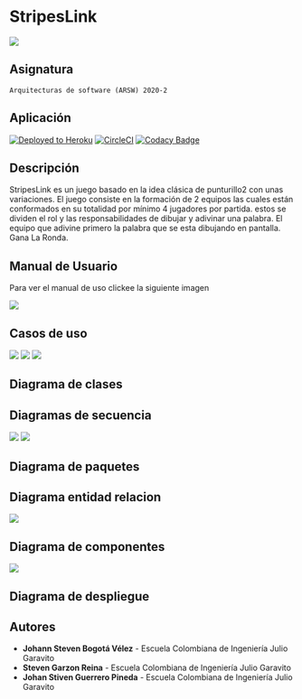 ﻿# StripesLink 

![](img/Logo.png)

 ## Asignatura
	Arquitecturas de software (ARSW) 2020-2

 ## Aplicación
[![Deployed to Heroku](https://www.herokucdn.com/deploy/button.png)](https://stripeslink-game.herokuapp.com/)
[![CircleCI](https://camo.githubusercontent.com/0f0038e6bcac192fb10dace1b0ea3475aa34f39f969123b37fdc8730f1f845b0/68747470733a2f2f636972636c6563692e636f6d2f67682f636972636c6563692f636972636c6563692d646f63732e7376673f7374796c653d736869656c64)](https://app.circleci.com/pipelines/github/StripesLink/BackEnd)
[![Codacy Badge](https://app.codacy.com/project/badge/Grade/fbf24aca95e848e295afd4a7523983e5)](https://app.codacy.com/gh/StripesLink/BackEnd/dashboard?branch=master)

 ## Descripción
StripesLink es un juego basado en la idea clásica de punturillo2 con unas variaciones. El juego consiste en la formación de 2 equipos las cuales están conformados en su totalidad por mínimo 4 jugadores por partida. estos se dividen el rol y las responsabilidades de dibujar y adivinar una palabra. El equipo que adivine primero la palabra que se esta dibujando en pantalla. Gana La Ronda.

 ## Manual de Usuario
Para ver el manual de uso clickee la siguiente imagen

[![](img/manual.jpg)](https://stripeslink.gitbook.io/stripeslink-manual-de-uso/)


## Casos de uso
![](img/UseCase0.png)
![](img/UseCase1.png)
![](img/UseCase2.png)
## Diagrama de clases

## Diagramas de secuencia
![](img/crearJuego.png)
![](img/mensaje.png)

## Diagrama de paquetes

## Diagrama entidad relacion
![](img/EntidadRelacion.png)

## Diagrama de componentes
![](img/ComponentDiagram.png)

## Diagrama de despliegue



## Autores
* **Johann Steven Bogotá Vélez**  - Escuela Colombiana de Ingeniería Julio Garavito
* **Steven Garzon Reina**  - Escuela Colombiana de Ingeniería Julio Garavito
* **Johan Stiven Guerrero Pineda** - Escuela Colombiana de Ingeniería Julio Garavito

